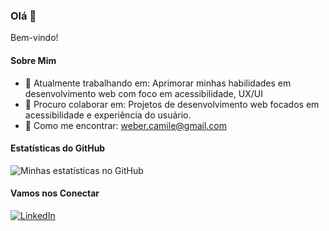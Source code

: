 ### Olá 👋

Bem-vindo!

#### Sobre Mim

- 🔬 Atualmente trabalhando em: Aprimorar minhas habilidades em desenvolvimento web com foco em acessibilidade, UX/UI
- 🤝 Procuro colaborar em: Projetos de desenvolvimento web focados em acessibilidade e experiência do usuário.
- 📧 Como me encontrar: weber.camile@gmail.com

#### Estatísticas do GitHub

![Minhas estatísticas no GitHub](https://github-readme-stats.vercel.app/api?username=kmil3&show_icons=true&theme=radical)

#### Vamos nos Conectar

[![LinkedIn](https://img.shields.io/badge/-LinkedIn-blue?style=flat-square&logo=LinkedIn&logoColor=white)](https://www.linkedin.com/in/camile-weber-675193278/)
